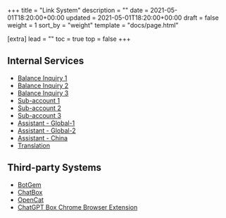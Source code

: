 +++
title = "Link System"
description = ""
date = 2021-05-01T18:20:00+00:00
updated = 2021-05-01T18:20:00+00:00
draft = false
weight = 1
sort_by = "weight"
template = "docs/page.html"

[extra]
lead = ""
toc = true
top = false
+++

## Internal Services

- [Balance Inquiry 1](https://usage.open-assistant.cn)
- [Balance Inquiry 2](https://usage.proxyxai.com)
- [Balance Inquiry 3](https://usage.proxyxai.cn)
- [Sub-account 1](https://sub.proxyxai.com)
- [Sub-account 2](https://sub.proxyxai.cn)
- [Sub-account 3](https://sub.open-assistant.cn)
- [Assistant - Global-1](https://talk.proxyxai.com)
- [Assistant - Global-2](https://talk-open.vercel.app)
- [Assistant - China](https://chat.proxyxai.com)
- [Translation](https://tr.proxyxai.com)

## Third-party Systems

- [BotGem](https://botgem.com)
- [ChatBox](https://chatboxai.app)
- [OpenCat](https://opencat.app)
- [ChatGPT Box Chrome Browser Extension](https://chrome.google.com/webstore/detail/chatgptbox/eobbhoofkanlmddnplfhnmkfbnlhpbbo)
